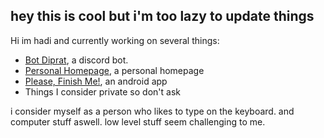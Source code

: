 ## hey this is cool but i'm too lazy to update things

Hi im hadi and currently working on several things:

- [Bot Diprat](http://bot-diprat-docs.vercel.app/), a discord bot.
- [Personal Homepage](https://github.com/idahdam/personal-homepage), a personal homepage
- [Please, Finish Me!](https://github.com/idahdam/PleaseFinishMe-Repo), an android app
- Things I consider private so don't ask


i consider myself as a person who likes to type on the keyboard. and computer stuff aswell. low level stuff seem challenging to me. 

<!--
**idahdam/idahdam** is a ✨ _special_ ✨ repository because its `README.md` (this file) appears on your GitHub profile.

Here are some ideas to get you started:

- 🔭 I’m currently working on ...
- 🌱 I’m currently learning ...
- 👯 I’m looking to collaborate on ...
- 🤔 I’m looking for help with ...
- 💬 Ask me about ...
- 📫 How to reach me: ...
- 😄 Pronouns: ...
- ⚡ Fun fact: ...
-->
